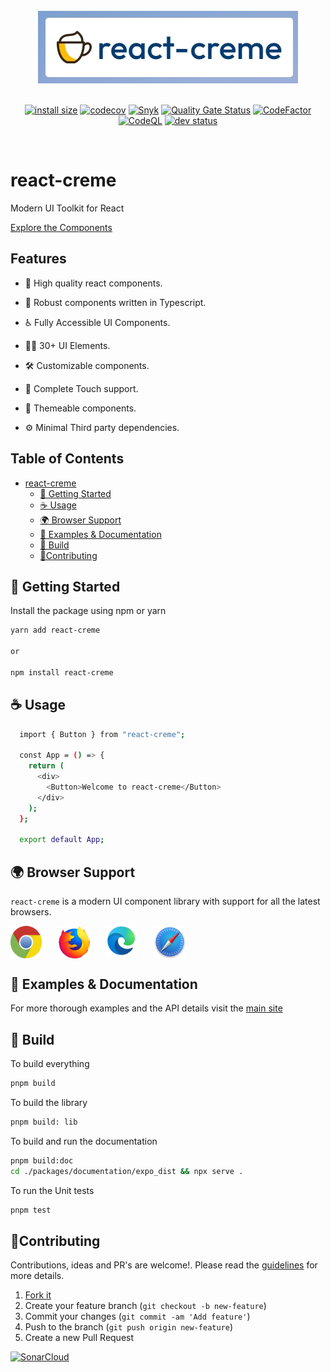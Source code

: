 <div align="center">
  <br/>
  <img src="./readme-assets/logo.jpg" />
  <br/>
  <br/>
  
  [![install size](https://packagephobia.com/badge?p=react-creme)](https://packagephobia.com/result?p=react-creme)
  [![codecov](https://codecov.io/gh/prabhuignoto/react-creme/branch/master/graph/badge.svg?token=JEL70TGE8Q)](https://codecov.io/gh/prabhuignoto/react-creme)
  [![Snyk](https://snyk.io/test/github/prabhuignoto/react-creme/badge.svg)](https://snyk.io/test/github/prabhuignoto/react-creme)
  [![Quality Gate Status](https://sonarcloud.io/api/project_badges/measure?project=react-creme&metric=alert_status)](https://sonarcloud.io/summary/new_code?id=react-creme)
  [![CodeFactor](https://www.codefactor.io/repository/github/prabhuignoto/react-creme/badge)](https://www.codefactor.io/repository/github/prabhuignoto/react-creme)
  [![CodeQL](https://github.com/prabhuignoto/react-creme/actions/workflows/codeql-analysis.yml/badge.svg)](https://github.com/prabhuignoto/react-creme/actions/workflows/codeql-analysis.yml)
  [![dev status](https://img.shields.io/badge/status-alpha-green)](https://img.shields.io/badge/status-alpha-green)
</div>

</br>

# react-creme

Modern UI Toolkit for React

[Explore the Components](https://react-creme.vercel.app/)

<h2>Features</h2>

- 💎 High quality react components.

- 💪 Robust components written in Typescript.

- ♿ Fully Accessible UI Components.

- 🏳️‍🌈 30+ UI Elements.

- 🛠️ Customizable components.

- 📱 Complete Touch support.

- 🎨 Themeable components.

- ⚙️ Minimal Third party dependencies.

<h2>Table of Contents</h2>

- [react-creme](#react-creme)
  - [🚀 Getting Started](#-getting-started)
  - [☕ Usage](#-usage)
  - [🌍 Browser Support](#-browser-support)
  - [🍫 Examples & Documentation](#-examples--documentation)
  - [🔨 Build](#-build)
  - [🤝Contributing](#contributing)

## 🚀 Getting Started

Install the package using npm or yarn

```sh
yarn add react-creme

or

npm install react-creme

```

## ☕ Usage

```sh
  import { Button } from "react-creme";

  const App = () => {
    return (
      <div>
        <Button>Welcome to react-creme</Button>
      </div>
    );
  };

  export default App;
```

## 🌍 Browser Support

`react-creme` is a modern UI component library with support for all the latest browsers.

<div style="display: flex; justify-content: space-between; width: 280px">
  <img src="./readme-assets/chrome.svg" alt="chrome" width=50 />
  <img src="./readme-assets/firefox.svg" alt="chrome" width=50 />
  <img src="./readme-assets/edge.svg" alt="chrome" width=50 />
  <img src="./readme-assets/safari.svg" alt="chrome" width=50 />
</div>

## 🍫 Examples & Documentation

For more thorough examples and the API details visit the [main site](https://react-creme.vercel.app)

## 🔨 Build

To build everything

```sh
pnpm build
```

To build the library

```sh
pnpm build: lib
```

To build and run the documentation

```sh
pnpm build:doc
cd ./packages/documentation/expo_dist && npx serve .
```

To run the Unit tests

```sh
pnpm test
```

## 🤝Contributing

Contributions, ideas and PR's are welcome!. Please read the [guidelines](/CONTRIBUTING.md) for more details.

1. [Fork it](https://github.com/prabhuignoto/react-creme/fork)
2. Create your feature branch (`git checkout -b new-feature`)
3. Commit your changes (`git commit -am 'Add feature'`)
4. Push to the branch (`git push origin new-feature`)
5. Create a new Pull Request

[![SonarCloud](https://sonarcloud.io/images/project_badges/sonarcloud-orange.svg)](https://sonarcloud.io/summary/new_code?id=react-creme)
